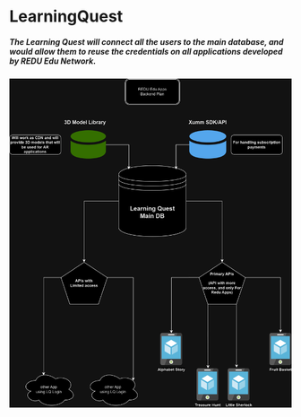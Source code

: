 # LearningQuest

##### The Learning Quest will connect all the users to the main database, and would allow them to reuse the credentials on all applications developed by REDU Edu Network.
####
####

<p align="center">
<img width="750" src="Redu LQ.drawio.png" alt="iHuntDB logo">
</p>
